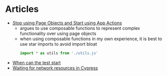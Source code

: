 # Articles

- [Stop using Page Objects and Start using App Actions](https://www.cypress.io/blog/2019/01/03/stop-using-page-objects-and-start-using-app-actions/)
  - argues to use composable functions to represent complex functionality over using page objects
  - when using composable functions in my own experience, it is best to use star imports to avoid import bloat
      ```js
      import * as utils from './utils.js'
      ```
- [When can the test start](https://www.cypress.io/blog/2018/02/05/when-can-the-test-start/)
- [Waiting for network resources in Cypress](https://www.artmann.co/articles/waiting-for-network-resources-in-cypress)